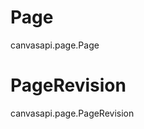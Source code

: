 # Page

<div class="autoclass" members="">

canvasapi.page.Page

</div>

# PageRevision

<div class="autoclass" members="">

canvasapi.page.PageRevision

</div>

